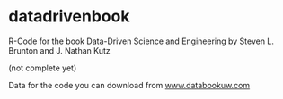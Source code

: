 # datadrivenbook

R-Code for the book Data-Driven Science and Engineering by Steven L. Brunton and J. Nathan Kutz

(not complete yet)

Data for the code you can download from www.databookuw.com
